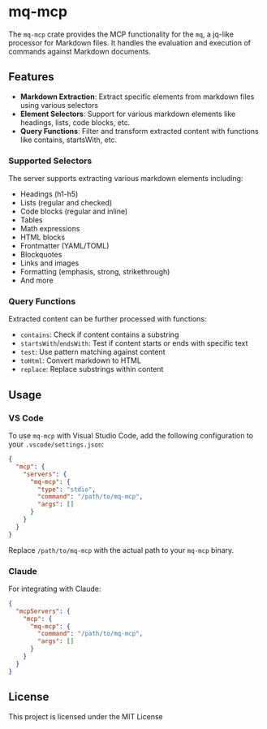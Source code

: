 # mq-mcp

The `mq-mcp` crate provides the MCP functionality for the `mq`, a jq-like processor for Markdown files. It handles the evaluation and execution of commands against Markdown documents.

## Features

- **Markdown Extraction**: Extract specific elements from markdown files using various selectors
- **Element Selectors**: Support for various markdown elements like headings, lists, code blocks, etc.
- **Query Functions**: Filter and transform extracted content with functions like contains, startsWith, etc.

### Supported Selectors

The server supports extracting various markdown elements including:

- Headings (h1-h5)
- Lists (regular and checked)
- Code blocks (regular and inline)
- Tables
- Math expressions
- HTML blocks
- Frontmatter (YAML/TOML)
- Blockquotes
- Links and images
- Formatting (emphasis, strong, strikethrough)
- And more

### Query Functions

Extracted content can be further processed with functions:

- `contains`: Check if content contains a substring
- `startsWith`/`endsWith`: Test if content starts or ends with specific text
- `test`: Use pattern matching against content
- `toHtml`: Convert markdown to HTML
- `replace`: Replace substrings within content

## Usage

### VS Code

To use `mq-mcp` with Visual Studio Code, add the following configuration to your `.vscode/settings.json`:

```json
{
  "mcp": {
    "servers": {
      "mq-mcp": {
        "type": "stdio",
        "command": "/path/to/mq-mcp",
        "args": []
      }
    }
  }
}
```

Replace `/path/to/mq-mcp` with the actual path to your `mq-mcp` binary.

### Claude

For integrating with Claude:

```json
{
  "mcpServers": {
    "mcp": {
      "mq-mcp": {
        "command": "/path/to/mq-mcp",
        "args": []
      }
    }
  }
}
```

## License

This project is licensed under the MIT License
